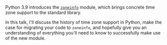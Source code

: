 Python 3.9 introduces the [`zoneinfo`](https://docs.python.org/3/library/zoneinfo.html) module, which brings concrete time zone support to the standard library.

In this talk, I'll discuss the history of time zone support in Python, make the case for migrating your code to `zoneinfo`, and hopefully give you an understanding of everything you'll need to know to successfully make use of the new module.
